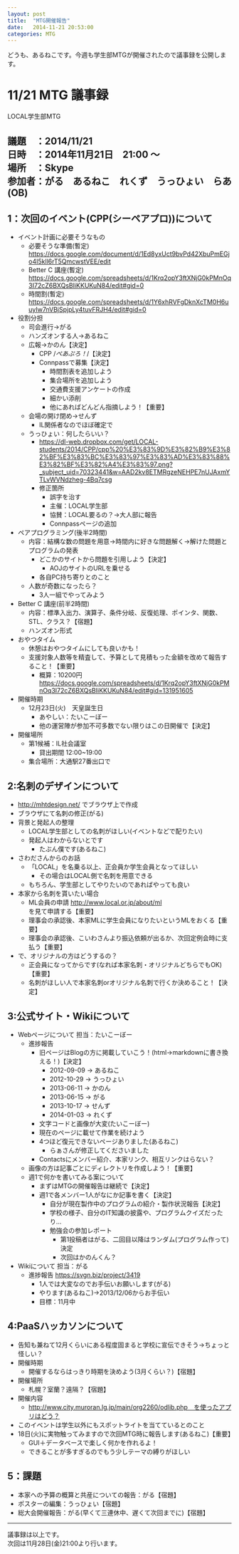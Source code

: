 ```yaml
---
layout: post
title:  "MTG開催報告"
date:   2014-11-21 20:53:00
categories: MTG
---
```


どうも、あるねこです。今週も学生部MTGが開催されたので議事録を公開します。

# 11/21 MTG 議事録

LOCAL学生部MTG

議題　：2014/11/21  
日時　：2014年11月21日　21:00 ～  
場所　：Skype  
参加者：がる　あるねこ　れくず　うっひょい　らあ(OB)
----------------------------------------------------------------------
## 1：次回のイベント(CPP(シーペアプロ))について
* イベント計画に必要そうなもの
  * 必要そうな準備(暫定) https://docs.google.com/document/d/1Ed8yxUct9bvPd42XbuPmEGjo4I5kll6rT5QmcwstVEE/edit
  * Better C 講座(暫定) https://docs.google.com/spreadsheets/d/1Krq2opY3ftXNjG0kPMnOq3I72cZ6BXQsBIiKKUKuN84/edit#gid=0
  * 時間割(暫定) https://docs.google.com/spreadsheets/d/1Y6xhRVFgDknXcTM0H6uuyIw7nVBjSpjpLy4tuvFRJH4/edit#gid=0
* 役割分担
  * 司会進行→がる
  * ハンズオンする人→あるねこ
　　　　 
  * 広報→かのん【決定】
    * CPP /*ぺあぷろ！*/【決定】
    * Connpassで募集【決定】
      * 時間割表を追加しよう
      * 集合場所を追加しよう
      * 交通費支援アンケートの作成
      * 細かい添削
      * 他にあればどんどん指摘しよう！【重要】
  * 会場の開け閉め→せんず
    * IL関係者なのでほぼ確定で
  * うっひょい：何したらいい？
    * https://dl-web.dropbox.com/get/LOCAL-students/2014/CPP/cpp%20%E3%83%9D%E3%82%B9%E3%82%BF%E3%83%BC%E3%83%97%E3%83%AD%E3%83%88%E3%82%BF%E3%82%A4%E3%83%97.png?_subject_uid=70323441&w=AAD2kv8ETMRgzeNEHPE7nUJAxmYTLvWVNdzheg-4Bq7csg
    * 修正箇所
      * 誤字を治す
      * 主催：LOCAL学生部
      * 協賛：LOCAL要るの？→大人部に報告
      * Connpassページの追加
* ペアプログラミング(後半2時間)
  * 内容：結構な数の問題を用意→時間内に好きな問題解く→解けた問題とプログラムの発表
    * どこかのサイトから問題を引用しよう【決定】
      * AOJのサイトのURLを乗せる
    * 各自PC持ち寄りとのこと
  * 人数が奇数になったら？
    * 3人一組でやってみよう
* Better C 講座(前半2時間)
  * 内容：標準入出力、演算子、条件分岐、反復処理、ポインタ、関数、STL、クラス？【宿題】
  * ハンズオン形式
* おやつタイム
  * 休憩はおやつタイムにしても良いかも！
  * 支援対象人数等を精査して、予算として見積もった金額を改めて報告すること！【重要】
    * 概算：10200円 https://docs.google.com/spreadsheets/d/1Krq2opY3ftXNjG0kPMnOq3I72cZ6BXQsBIiKKUKuN84/edit#gid=131951605
* 開催時期
  * 12月23日(火)　天皇誕生日
    * あやしい：たいこーぼー
    * 他の運営陣が参加不可多数でない限りはこの日開催で【決定】
* 開催場所
  * 第1候補：IL社会議室
    * 貸出期間 12:00~19:00
  * 集合場所：大通駅27番出口で

## 2:名刺のデザインについて
* http://mhtdesign.net/ でブラウザ上で作成
* ブラウザにて名刺の修正(がる)
* 背景と発起人の整理
  * LOCAL学生部としての名刺がほしい(イベントなどで配りたい)
  * 発起人はわからないとです
    * たぶん僕です(あるねこ)
* さわださんからのお話
  * 「LOCAL」を名乗る以上、正会員か学生会員となってほしい
    * その場合はLOCAL側で名刺を用意できる
  * もちろん、学生部としてやりたいのであればやっても良い
* 本家から名刺を貰いたい場合
  * ML会員の申請 http://www.local.or.jp/about/ml を見て申請する【重要】
  * 理事会の承認後、本家MLに学生会員になりたいというMLをおくる【重要】
  * 理事会の承認後、こいわさんより振込依頼が出るか、次回定例会時に支払う【重要】
* で、オリジナルの方はどうするの？
  * 正会員になってからです(なれば本家名刺・オリジナルどちらでもOK)【重要】
  * 名刺がほしい人で本家名刺orオリジナル名刺で行くか決めること！【決定】

## 3:公式サイト・Wikiについて
* Webページについて 担当：たいこーぼー
  * 進捗報告
    * 旧ページはBlogの方に掲載していこう！(html→markdownに書き換える！)【決定】
      * 2012-09-09 -> あるねこ
      * 2012-10-29 -> うっひょい
      * 2013-06-11 -> かのん
      * 2013-06-15 -> がる
      * 2013-10-17 -> せんず
      * 2014-01-03 -> れくず
    * 文字コードと画像が大変(たいこーぼー)
    * 現在のページに載せて作業を続けよう
    * 4つほど復元できないページありました(あるねこ)
      * らぁさんが修正してくださいました
    * Contactsにメンバー紹介、本家リンク、相互リンクはらない？
  * 画像の方は記事ごとにディレクトリを作成しよう！【重要】
  * 週1で何かを書いてみる案について
    * まずはMTGの開催報告は継続で【決定】
    * 週1で各メンバー1人がなにか記事を書く【決定】
      * 自分が現在製作中のプログラムの紹介・製作状況報告【決定】
      * 学校の様子、自分のIT知識の披露や、プログラムクイズだったり…
      * 勉強会の参加レポート
        * 第1投稿者はがる、二回目以降はランダム(プログラム作って)決定
        * 次回はかのんくん？
* Wikiについて 担当：がる
  * 進捗報告 https://svgn.biz/project/3419
    * 1人では大変なのでお手伝いお願いします(がる)
    * やります(あるねこ)→2013/12/06からお手伝い
    * 目標：11月中

## 4:PaaSハッカソンについて
* 告知も兼ねて12月くらいにある程度固まると学校に宣伝できそう→ちょっと怪しい？
* 開催時期
  * 開催するならはっきり時期を決めよう(3月くらい？)【宿題】
* 開催場所
  * 札幌？室蘭？遠隔？【宿題】
* 開催内容
  * http://www.city.muroran.lg.jp/main/org2260/odlib.php　を使ったアプリはどう？
* このイベントは学生以外にもスポットライトを当てているとのこと
* 18日(火)に実物触ってみますので次回MTG時に報告します(あるねこ)【重要】
  * GUI＋データベースで楽しく何かを作れるよ！
  * できることが多すぎるのでもう少しテーマの縛りがほしい

## 5：課題
* 本家への予算の概算と共産についての報告：がる【宿題】
* ポスターの編集：うっひょい【宿題】
* 総大会開催報告：がる(早くて三連休中、遅くて次回までに)【宿題】
---------------------------------------------------------------------

議事録は以上です。  
次回は11月28日(金)21:00より行います。
